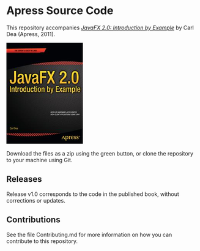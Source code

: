 # Apress Source Code

This repository accompanies [*JavaFX 2.0: Introduction by Example*](http://www.apress.com/9781430242574) by Carl Dea (Apress, 2011).

![Cover image](9781430242574.jpg)

Download the files as a zip using the green button, or clone the repository to your machine using Git.

## Releases

Release v1.0 corresponds to the code in the published book, without corrections or updates.

## Contributions

See the file Contributing.md for more information on how you can contribute to this repository.
